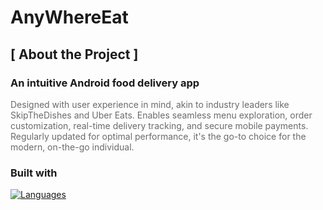 # AnyWhereEat

## [ About the Project ]

### An intuitive Android food delivery app

<span style="opacity: 0.64">Designed with user experience in mind, akin to industry leaders like SkipTheDishes and Uber Eats. Enables seamless menu exploration, order customization, real-time delivery tracking, and secure mobile payments. Regularly updated for optimal performance, it's the go-to choice for the modern, on-the-go individual.</span>

### Built with
[![Languages](https://skillicons.dev/icons?i=androidstudio,java)](https://skillicons.dev)

[AndroidStudio-shield]: https://img.shields.io/badge/Android_Studio-000000?style=for-the-badge&logo=AndroidStudio&logoColor=3DDC84&labelColor=222222
[AndroidStudio-install]: https://developer.android.com/studio?gclid=CjwKCAjwnOipBhBQEiwACyGLuoL0oFBDXfZmBufubcQwkA19MBUueyODKJshEecSKE6rPMVVzhOO-xoCzV4QAvD_BwE&gclsrc=aw.ds